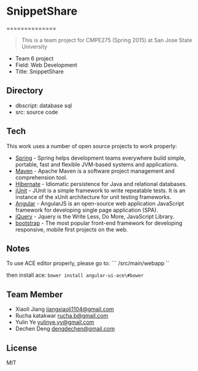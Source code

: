 # SnippetShare
==============

> This is a team project for CMPE275 (Spring 2015)
> at San Jose State University
 - Team 6 project
 - Field: Web Development
 - Title: SnippetShare

Directory
-----------
 - dbscript: database sql
 - src:	source code

Tech
-----------
This work uses a number of open source projects to work properly:

* [Spring] - Spring helps development teams everywhere build simple, portable,  fast and flexible JVM-based systems and applications.
* [Maven] - Apache Maven is a software project management and comprehension tool.
* [Hibernate] -  Idiomatic persistence for Java and relational databases.
* [jUnit] - JUnit is a simple framework to write repeatable tests. It is an instance of the xUnit architecture for unit testing frameworks.
* [Angular] - AngularJS is an open-source web application JavaScript framework for developing single page application (SPA).
* [jQuery] - Jquery is the Write Less, Do More, JavaScript Library.
* [bootstrap] - The most popular front-end framework for developing responsive, mobile first projects on the web.

Notes
-----------
To use ACE editor properly, please go to:
``` /src/main/webapp ``

then install ace:
``` bower install angular-ui-ace\#bower ```

Team Member
--------------
* Xiaoli Jiang <jiangxiaoli1104@gmail.com>
* Rucha katakwar <rucha.b@gmail.com>
* Yulin Ye <yulinye.yy@gmail.com>
* Dechen Deng <dengdechen@gmail.com>

License
----

MIT

[Spring]:https://spring.io
[Maven]:https://maven.apache.org/
[Hibernate]:http://hibernate.org/orm/
[Angular]:https://angularjs.org/
[jQuery]:http://jquery.com
[bootstrap]:http://getbootstrap.com/
[jUnit]: http://junit.org/
